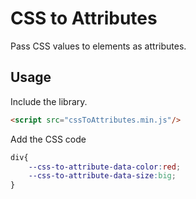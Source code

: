 # CSS to Attributes
Pass CSS values to elements as attributes.

## Usage

Include the library.
```html
<script src="cssToAttributes.min.js"/>
```

Add the CSS code
```css
div{
    --css-to-attribute-data-color:red;
    --css-to-attribute-data-size:big;
}
```
